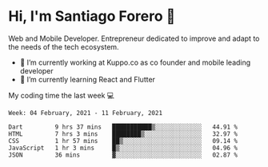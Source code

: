 # Hi, I'm Santiago Forero 👋
Web and Mobile Developer. Entrepreneur dedicated to improve and adapt to the needs of the tech ecosystem.

- 🔭 I’m currently working at Kuppo.co as co founder and mobile leading developer
- 🌱 I’m currently learning React and Flutter

My coding time the last week 💻
<!--START_SECTION:waka-->
```text
Week: 04 February, 2021 - 11 February, 2021

Dart         9 hrs 37 mins   ███████████▒░░░░░░░░░░░░░   44.91 % 
HTML         7 hrs 3 mins    ████████▒░░░░░░░░░░░░░░░░   32.97 % 
CSS          1 hr 57 mins    ██▒░░░░░░░░░░░░░░░░░░░░░░   09.14 % 
JavaScript   1 hr 3 mins     █▒░░░░░░░░░░░░░░░░░░░░░░░   04.96 % 
JSON         36 mins         ▓░░░░░░░░░░░░░░░░░░░░░░░░   02.87 % 
```
<!--END_SECTION:waka-->
